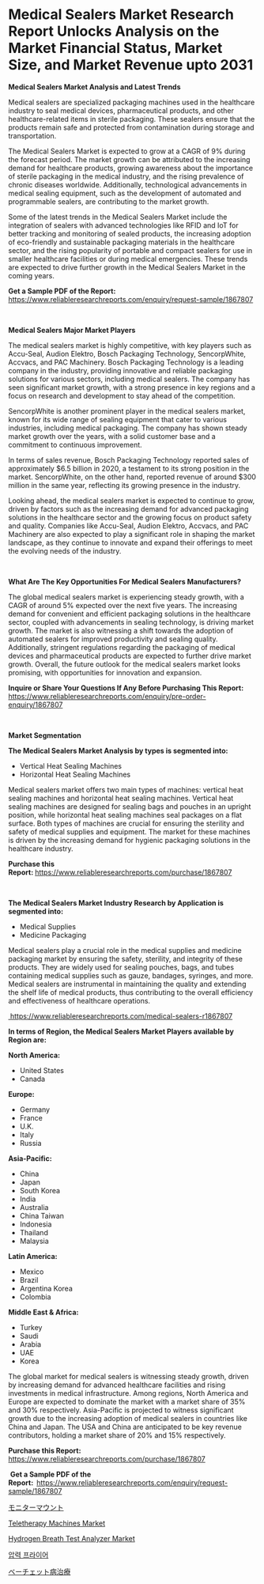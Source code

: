 <p><h1>Medical Sealers Market Research Report Unlocks Analysis on the Market Financial Status, Market Size, and Market Revenue upto 2031</h1></p><p><strong>Medical Sealers Market Analysis and Latest Trends</strong></p>
<p><p>Medical sealers are specialized packaging machines used in the healthcare industry to seal medical devices, pharmaceutical products, and other healthcare-related items in sterile packaging. These sealers ensure that the products remain safe and protected from contamination during storage and transportation.</p><p>The Medical Sealers Market is expected to grow at a CAGR of 9% during the forecast period. The market growth can be attributed to the increasing demand for healthcare products, growing awareness about the importance of sterile packaging in the medical industry, and the rising prevalence of chronic diseases worldwide. Additionally, technological advancements in medical sealing equipment, such as the development of automated and programmable sealers, are contributing to the market growth.</p><p>Some of the latest trends in the Medical Sealers Market include the integration of sealers with advanced technologies like RFID and IoT for better tracking and monitoring of sealed products, the increasing adoption of eco-friendly and sustainable packaging materials in the healthcare sector, and the rising popularity of portable and compact sealers for use in smaller healthcare facilities or during medical emergencies. These trends are expected to drive further growth in the Medical Sealers Market in the coming years.</p></p>
<p><strong>Get a Sample PDF of the Report:&nbsp;</strong> <a href="https://www.reliableresearchreports.com/enquiry/request-sample/1867807">https://www.reliableresearchreports.com/enquiry/request-sample/1867807</a></p>
<p>&nbsp;</p>
<p><strong>Medical Sealers Major Market Players</strong></p>
<p><p>The medical sealers market is highly competitive, with key players such as Accu-Seal, Audion Elektro, Bosch Packaging Technology, SencorpWhite, Accvacs, and PAC Machinery. Bosch Packaging Technology is a leading company in the industry, providing innovative and reliable packaging solutions for various sectors, including medical sealers. The company has seen significant market growth, with a strong presence in key regions and a focus on research and development to stay ahead of the competition. </p><p>SencorpWhite is another prominent player in the medical sealers market, known for its wide range of sealing equipment that cater to various industries, including medical packaging. The company has shown steady market growth over the years, with a solid customer base and a commitment to continuous improvement.</p><p>In terms of sales revenue, Bosch Packaging Technology reported sales of approximately $6.5 billion in 2020, a testament to its strong position in the market. SencorpWhite, on the other hand, reported revenue of around $300 million in the same year, reflecting its growing presence in the industry.</p><p>Looking ahead, the medical sealers market is expected to continue to grow, driven by factors such as the increasing demand for advanced packaging solutions in the healthcare sector and the growing focus on product safety and quality. Companies like Accu-Seal, Audion Elektro, Accvacs, and PAC Machinery are also expected to play a significant role in shaping the market landscape, as they continue to innovate and expand their offerings to meet the evolving needs of the industry.</p></p>
<p>&nbsp;</p>
<p><strong>What Are The Key Opportunities For Medical Sealers Manufacturers?</strong></p>
<p><p>The global medical sealers market is experiencing steady growth, with a CAGR of around 5% expected over the next five years. The increasing demand for convenient and efficient packaging solutions in the healthcare sector, coupled with advancements in sealing technology, is driving market growth. The market is also witnessing a shift towards the adoption of automated sealers for improved productivity and sealing quality. Additionally, stringent regulations regarding the packaging of medical devices and pharmaceutical products are expected to further drive market growth. Overall, the future outlook for the medical sealers market looks promising, with opportunities for innovation and expansion.</p></p>
<p><strong>Inquire or Share Your Questions If Any Before Purchasing This Report:</strong> <a href="https://www.reliableresearchreports.com/enquiry/pre-order-enquiry/1867807">https://www.reliableresearchreports.com/enquiry/pre-order-enquiry/1867807</a></p>
<p>&nbsp;</p>
<p><strong>Market Segmentation</strong></p>
<p><strong>The Medical Sealers Market Analysis by types is segmented into:</strong></p>
<p><ul><li>Vertical Heat Sealing Machines</li><li>Horizontal Heat Sealing Machines</li></ul></p>
<p><p>Medical sealers market offers two main types of machines: vertical heat sealing machines and horizontal heat sealing machines. Vertical heat sealing machines are designed for sealing bags and pouches in an upright position, while horizontal heat sealing machines seal packages on a flat surface. Both types of machines are crucial for ensuring the sterility and safety of medical supplies and equipment. The market for these machines is driven by the increasing demand for hygienic packaging solutions in the healthcare industry.</p></p>
<p><strong>Purchase this Report:&nbsp;</strong><a href="https://www.reliableresearchreports.com/purchase/1867807">https://www.reliableresearchreports.com/purchase/1867807</a></p>
<p>&nbsp;</p>
<p><strong>The Medical Sealers Market Industry Research by Application is segmented into:</strong></p>
<p><ul><li>Medical Supplies</li><li>Medicine Packaging</li></ul></p>
<p><p>Medical sealers play a crucial role in the medical supplies and medicine packaging market by ensuring the safety, sterility, and integrity of these products. They are widely used for sealing pouches, bags, and tubes containing medical supplies such as gauze, bandages, syringes, and more. Medical sealers are instrumental in maintaining the quality and extending the shelf life of medical products, thus contributing to the overall efficiency and effectiveness of healthcare operations.</p></p>
<p><a href="https://www.reliableresearchreports.com/medical-sealers-r1867807">&nbsp;https://www.reliableresearchreports.com/medical-sealers-r1867807</a></p>
<p><strong>In terms of Region, the Medical Sealers Market Players available by Region are:</strong></p>
<p>
    <p> <strong> North America: </strong>
        <ul>
            <li>United States</li>
            <li>Canada</li>
        </ul>
        </p> 
    <p> <strong> Europe: </strong>
        <ul>
            <li>Germany</li>
            <li>France</li>
            <li>U.K.</li>
            <li>Italy</li>
            <li>Russia</li>
        </ul>
        </p> 
    <p> <strong> Asia-Pacific: </strong>
        <ul>
            <li>China</li>
            <li>Japan</li>
            <li>South Korea</li>
            <li>India</li>
            <li>Australia</li>
            <li>China Taiwan</li>
            <li>Indonesia</li>
            <li>Thailand</li>
            <li>Malaysia</li>
        </ul>
        </p> 
    <p> <strong> Latin America: </strong>
        <ul>
            <li>Mexico</li>
            <li>Brazil</li>
            <li>Argentina Korea</li>
            <li>Colombia</li>
        </ul>
        </p> 
    <p> <strong> Middle East & Africa: </strong>
        <ul>
            <li>Turkey</li>
            <li>Saudi</li>
            <li>Arabia</li>
            <li>UAE</li>
            <li>Korea</li>
        </ul>
    </p>
    </p>
<p><p>The global market for medical sealers is witnessing steady growth, driven by increasing demand for advanced healthcare facilities and rising investments in medical infrastructure. Among regions, North America and Europe are expected to dominate the market with a market share of 35% and 30% respectively. Asia-Pacific is projected to witness significant growth due to the increasing adoption of medical sealers in countries like China and Japan. The USA and China are anticipated to be key revenue contributors, holding a market share of 20% and 15% respectively.</p></p>
<p><strong>Purchase this Report: </strong><a href="https://www.reliableresearchreports.com/purchase/1867807">https://www.reliableresearchreports.com/purchase/1867807</a></p>
<p>&nbsp;<strong>Get a Sample PDF of the Report:&nbsp;&nbsp;</strong><a href="https://www.reliableresearchreports.com/enquiry/request-sample/1867807">https://www.reliableresearchreports.com/enquiry/request-sample/1867807</a></p>
<p><strong></strong></p>
<p><p><a href="https://github.com/mm14022023/Market-Research-Report-List-1/blob/main/269633849896.md">モニターマウント</a></p><p><a href="https://github.com/DeonteStanton2023/Market-Research-Report-List-1/blob/main/teletherapy-machines-market.md">Teletherapy Machines Market</a></p><p><a href="https://github.com/Glendatilghmankmgz0rbhwpy/Market-Research-Report-List-2/blob/main/hydrogen-breath-test-analyzer-market.md">Hydrogen Breath Test Analyzer Market</a></p><p><a href="https://github.com/vseigx30c9a1j/Market-Research-Report-List-2/blob/main/182039944913.md">압력 프라이어</a></p><p><a href="https://github.com/RudySimonis2023/Market-Research-Report-List-1/blob/main/665478849897.md">ベーチェット病治療</a></p></p>